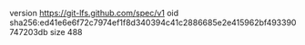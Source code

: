 version https://git-lfs.github.com/spec/v1
oid sha256:ed41e6e6f72c7974ef1f8d340394c41c2886685e2e415962bf493390747203db
size 488

